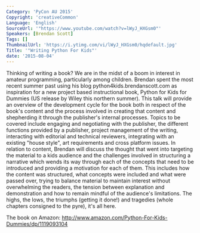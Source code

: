 ```yaml
---
Category: 'PyCon AU 2015'
Copyright: 'creativeCommon'
Language: 'English'
SourceUrl: '"https://www.youtube.com/watch?v=lWyJ_HXGsm0"'
Speakers: [Brendan Scott]
Tags: []
ThumbnailUrl: 'https://i.ytimg.com/vi/lWyJ_HXGsm0/hqdefault.jpg'
Title: '"Writing Python For Kids"'
date: '2015-08-04'
---
```

Thinking of writing a book? We are in the midst of a boom in interest in amateur programming, particularly among children. Brendan spent the most recent summer past using his blog python4kids.brendanscott.com as inspiration for a new project based instructional book, Python for Kids for Dummies (US release by Wiley this northern summer). This talk will provide an overview of the development cycle for the book both in respect of the book's content and the process involved in creating that content and shepherding it through the publisher's internal processes. 
Topics to be covered include engaging and negotiating with the publisher, the different functions provided by a publisher, project management of the writing, interacting with editorial and technical reviewers, integrating with an existing "house style", art requirements and cross platform issues. In relation to content, Brendan will discuss the thought that went into targeting the material to a kids audience and the challenges involved in structuring a narrative which wends its way through each of the concepts that need to be introduced and providing a motivation for each of them. This includes how the content was structured, what concepts were included and what were passed over, trying to balance material to maintain interest without overwhelming the readers, the tension between explanation and demonstration and how to remain mindful of the audience's limitations. The highs, the lows, the triumphs (getting it done!) and tragedies (whole chapters consigned to the pyre), it's all here. 

The book on Amazon:
http://www.amazon.com/Python-For-Kids-Dummies/dp/1119093104

